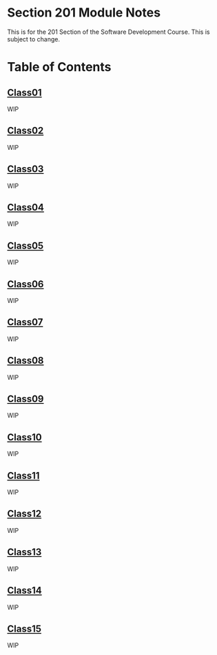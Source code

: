 # Section 201 Module Notes

This is for the 201 Section of the Software Development Course.
This is subject to change.

# Table of Contents

## [Class01](https://connerkt.github.io/Reading-Notes/201/Class01)

WIP

## [Class02](https://connerkt.github.io/Reading-Notes/201/Class02)

WIP

## [Class03](https://connerkt.github.io/Reading-Notes/201/Class03)

WIP

## [Class04](https://connerkt.github.io/Reading-Notes/201/Class04)

WIP

## [Class05](https://connerkt.github.io/Reading-Notes/201/Class05)

WIP

## [Class06](https://connerkt.github.io/Reading-Notes/201/Class06)

WIP

## [Class07](https://connerkt.github.io/Reading-Notes/201/Class07)

WIP

## [Class08](https://connerkt.github.io/Reading-Notes/201/Class08)

WIP

## [Class09](https://connerkt.github.io/Reading-Notes/201/Class09)

WIP

## [Class10](https://connerkt.github.io/Reading-Notes/201/Class10)

WIP

## [Class11](https://connerkt.github.io/Reading-Notes/201/Class11)

WIP

## [Class12](https://connerkt.github.io/Reading-Notes/201/Class12)

WIP

## [Class13](https://connerkt.github.io/Reading-Notes/201/Class13)

WIP

## [Class14](https://connerkt.github.io/Reading-Notes/201/Class14)

WIP

## [Class15](https://connerkt.github.io/Reading-Notes/201/Class15)

WIP